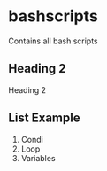# bashscripts
Contains all bash scripts

## Heading 2
Heading 2

## List Example
1.  Condi
2.  Loop
3.  Variables
